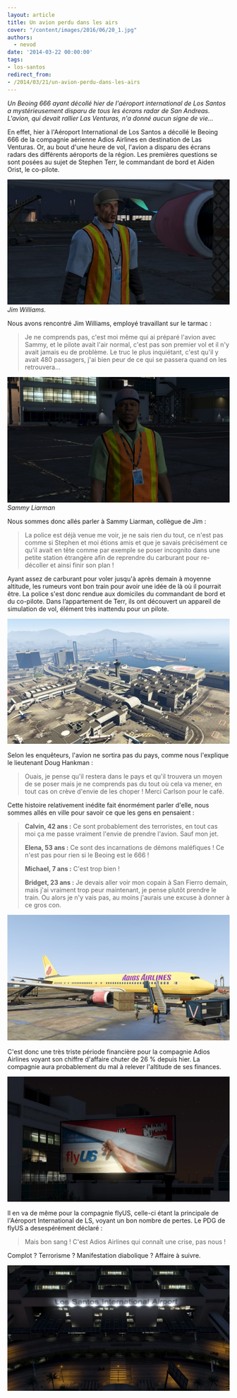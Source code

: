 ```yaml
---
layout: article
title: Un avion perdu dans les airs
cover: "/content/images/2016/06/20_1.jpg"
authors:
  - nevod
date: '2014-03-22 00:00:00'
tags:
- los-santos
redirect_from:
- /2014/03/21/un-avion-perdu-dans-les-airs
---
```


_Un Beoing 666 ayant décollé hier de l'aéroport international de Los Santos a mystérieusement disparu de tous les écrans radar de San Andreas. L'avion, qui devait rallier Las Venturas, n'a donné aucun signe de vie..._

En effet, hier à l'Aéroport International de Los Santos a décollé le Beoing 666 de la compagnie aérienne Adios Airlines en destination de Las Venturas. Or, au bout d'une heure de vol, l'avion a disparu des écrans radars des différents aéroports de la région. Les premières questions se sont posées au sujet de Stephen Terr, le commandant de bord et Aiden Orist, le co-pilote.

![Jim Williams.](/content/images/2016/06/20_3.jpg)
_Jim Williams._

Nous avons rencontré Jim Williams, employé travaillant sur le tarmac :

> Je ne comprends pas, c'est moi même qui ai préparé l'avion avec Sammy, et le pilote avait l'air normal, c'est pas son premier vol et il n'y avait jamais eu de problème. Le truc le plus inquiétant, c'est qu'il y avait 480 passagers, j'ai bien peur de ce qui se passera quand on les retrouvera...

![Sammy Liarman](/content/images/2016/06/20_4.jpg)
_Sammy Liarman_

Nous sommes donc allés parler à Sammy Liarman, collègue de Jim :

> La police est déjà venue me voir, je ne sais rien du tout, ce n'est pas comme si Stephen et moi étions amis et que je savais précisément ce qu'il avait en tête comme par exemple se poser incognito dans une petite station étrangère afin de reprendre du carburant pour re-décoller et ainsi finir son plan !

Ayant assez de carburant pour voler jusqu'à après demain à moyenne altitude, les rumeurs vont bon train pour avoir une idée de là où il pourrait être. La police s'est donc rendue aux domiciles du commandant de bord et du co-pilote. Dans l’appartement de Terr, ils ont découvert un appareil de simulation de vol, élément très inattendu pour un pilote.

![](/content/images/2016/06/20_2.jpg)

Selon les enquêteurs, l'avion ne sortira pas du pays, comme nous l'explique le lieutenant Doug Hankman :

> Ouais, je pense qu'il restera dans le pays et qu'il trouvera un moyen de se poser mais je ne comprends pas du tout où cela va mener, en tout cas on crève d'envie de les choper ! Merci Carlson pour le café.

Cette histoire relativement inédite fait énormément parler d'elle, nous sommes allés en ville pour savoir ce que les gens en pensaient :

> **Calvin, 42 ans :** Ce sont probablement des terroristes, en tout cas moi ça me passe vraiment l'envie de prendre l'avion. Sauf mon jet.
> 
> **Elena, 53 ans :** Ce sont des incarnations de démons maléfiques ! Ce n'est pas pour rien si le Beoing est le 666 !
> 
> **Michael, 7 ans :** C'est trop bien !
> 
> **Bridget, 23 ans :** Je devais aller voir mon copain à San Fierro demain, mais j'ai vraiment trop peur maintenant, je pense plutôt prendre le train. Ou alors je n'y vais pas, au moins j'aurais une excuse à donner à ce gros con.

![](/content/images/2016/06/20.jpg)

C'est donc une très triste période financière pour la compagnie Adios Airlines voyant son chiffre d'affaire chuter de 26 % depuis hier. La compagnie aura probablement du mal à relever l'altitude de ses finances.

![](/content/images/2016/06/20_5.jpg)

Il en va de même pour la compagnie flyUS, celle-ci étant la principale de l'Aéroport International de LS, voyant un bon nombre de pertes. Le PDG de flyUS a desespérément déclaré :

> Mais bon sang ! C'est Adios Airlines qui connaît une crise, pas nous !

Complot ? Terrorisme ? Manifestation diabolique ? Affaire à suivre.

![](/content/images/2016/06/20_6.jpg)